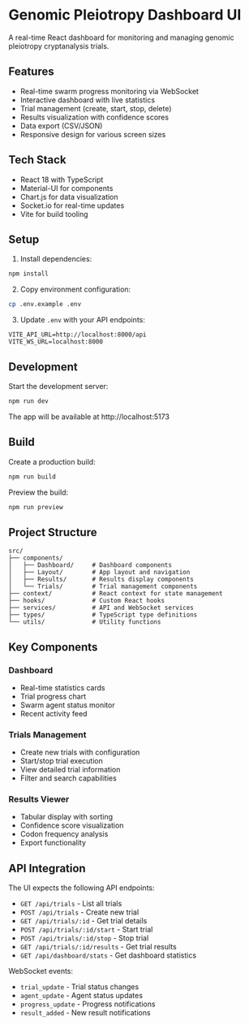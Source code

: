 # Genomic Pleiotropy Dashboard UI

A real-time React dashboard for monitoring and managing genomic pleiotropy cryptanalysis trials.

## Features

- Real-time swarm progress monitoring via WebSocket
- Interactive dashboard with live statistics
- Trial management (create, start, stop, delete)
- Results visualization with confidence scores
- Data export (CSV/JSON)
- Responsive design for various screen sizes

## Tech Stack

- React 18 with TypeScript
- Material-UI for components
- Chart.js for data visualization
- Socket.io for real-time updates
- Vite for build tooling

## Setup

1. Install dependencies:
```bash
npm install
```

2. Copy environment configuration:
```bash
cp .env.example .env
```

3. Update `.env` with your API endpoints:
```
VITE_API_URL=http://localhost:8000/api
VITE_WS_URL=localhost:8000
```

## Development

Start the development server:
```bash
npm run dev
```

The app will be available at http://localhost:5173

## Build

Create a production build:
```bash
npm run build
```

Preview the build:
```bash
npm run preview
```

## Project Structure

```
src/
├── components/
│   ├── Dashboard/     # Dashboard components
│   ├── Layout/        # App layout and navigation
│   ├── Results/       # Results display components
│   └── Trials/        # Trial management components
├── context/           # React context for state management
├── hooks/             # Custom React hooks
├── services/          # API and WebSocket services
├── types/             # TypeScript type definitions
└── utils/             # Utility functions
```

## Key Components

### Dashboard
- Real-time statistics cards
- Trial progress chart
- Swarm agent status monitor
- Recent activity feed

### Trials Management
- Create new trials with configuration
- Start/stop trial execution
- View detailed trial information
- Filter and search capabilities

### Results Viewer
- Tabular display with sorting
- Confidence score visualization
- Codon frequency analysis
- Export functionality

## API Integration

The UI expects the following API endpoints:
- `GET /api/trials` - List all trials
- `POST /api/trials` - Create new trial
- `GET /api/trials/:id` - Get trial details
- `POST /api/trials/:id/start` - Start trial
- `POST /api/trials/:id/stop` - Stop trial
- `GET /api/trials/:id/results` - Get trial results
- `GET /api/dashboard/stats` - Get dashboard statistics

WebSocket events:
- `trial_update` - Trial status changes
- `agent_update` - Agent status updates
- `progress_update` - Progress notifications
- `result_added` - New result notifications
